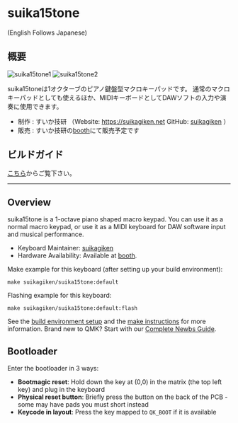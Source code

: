 # suika15tone
(English Follows Japanese)

## 概要
![suika15tone1](https://i.imgur.com/r0shhWR.jpg)
![suika15tone2](https://i.imgur.com/7lCqpEX.jpg)

suika15toneは1オクターブのピアノ鍵盤型マクロキーパッドです。
通常のマクロキーパッドとしても使えるほか、MIDIキーボードとしてDAWソフトの入力や演奏に使用できます。

* 制作 : すいか技研 （Website: https://suikagiken.net GitHub: [suikagiken](https://github.com/suikagiken) ）
* 販売 : すいか技研の[booth](https://suikagiken.booth.pm/)にて販売予定です

## ビルドガイド

[こちら](https://github.com/suikagiken/suika15tone/blob/main/buildguide_1.1.md)からご覧下さい。

---

## Overview

suika15tone is a 1-octave piano shaped macro keypad.
You can use it as a normal macro keypad, or use it as a MIDI keyboard for DAW software input and musical performance.

* Keyboard Maintainer: [suikagiken](https://github.com/suikagiken)
* Hardware Availability: Available at [booth](https://suikagiken.booth.pm/).

Make example for this keyboard (after setting up your build environment):

    make suikagiken/suika15tone:default

Flashing example for this keyboard:

    make suikagiken/suika15tone:default:flash

See the [build environment setup](https://docs.qmk.fm/#/getting_started_build_tools) and the [make instructions](https://docs.qmk.fm/#/getting_started_make_guide) for more information. Brand new to QMK? Start with our [Complete Newbs Guide](https://docs.qmk.fm/#/newbs).

## Bootloader

Enter the bootloader in 3 ways:

* **Bootmagic reset**: Hold down the key at (0,0) in the matrix (the top left key) and plug in the keyboard
* **Physical reset button**: Briefly press the button on the back of the PCB - some may have pads you must short instead
* **Keycode in layout**: Press the key mapped to `QK_BOOT` if it is available
